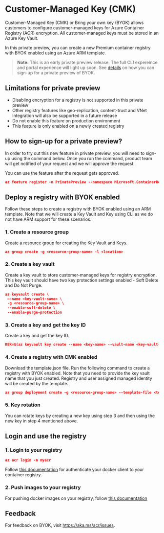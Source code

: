 # Customer-Managed Key (CMK)

Customer-Managed Key (CMK) or Bring your own key (BYOK) allows customers to configure customer-managed keys for Azure Container Registry (ACR) encryption. All customer-managed keys must be stored in an Azure Key Vault.

In this private preview, you can create a new Premium container registry with BYOK enabled using an Azure ARM template. 
 
> **Note:** This is an early private preview release. The full CLI expereince and portal experience will light up soon. See [details](#how-to-sign-up-for-a-private-preview) on how you can sign-up for a private preview of BYOK.

## Limitations for private preview

* Disabling encryption for a registry is not supported in this private preview 
* Other registry features like geo-replication, content-trust and VNet integration will also be supported in a future release
* Do not enable this feature on production environment
* This feature is only enabled on a newly created registry

## How to sign-up for a private preview?

In order to try out this new feature in private preview, you will need to sign-up using the command below. Once you run the command, product team will get notified of your request and we will approve the request.

You can use the feature after the request gets approved.

```json
az feature register -n PrivatePreview --namespace Microsoft.ContainerRegistry --subscription <subscriptionId>
```

## Deploy a registry with BYOK enabled

Follow these steps to create a registry with BYOK enabled using an ARM template. Note that we will create a Key Vault and Key using CLI as we do not have ARM support for these scenarios.

### 1. Create a resource group

Create a resource group for creating the Key Vault and Keys.

```json
az group create -g <resource-group-name> -l <location> 
```

### 2. Create a key vault

Create a key vault to store customer-managed keys for registry encryption. This key vault should have two key protection settings enabled - Soft Delete and Do Not Purge. 

```json
az keyvault create \
 –-name <key-vault-name> \
 -g <resource-group-name> \
 --enable-soft-delete \
 --enable-purge-protection
```

### 3. Create a key and get the key ID
	 
 Create a key and get the key ID.
 
 ```json
 KEK=$(az keyvault key create --name <key-name> --vault-name <key-vault-name> --query key.kid -o tsv)
 ```
 
 ### 4. Create a registry with CMK enabled

Download the template.json file. Run the following command to create a registry with BYOK enabled. Note that you need to provide the key vault name that you just created. Registry and user assigned managed identity will be created by the template.
  
```json
az group deployment create -g <resource-group-name> --template-file <template.json> --parameters vault_name=<key-vault-name> registry_name=<registry-name> identity_name=<managed-identity> kek_id=$KEK
```

### 5. Key rotation

You can rotate keys by creating a new key using step 3 and then using the new key in step 4 mentioned above.


## Login and use the registry

### 1. Login to your registry

```json
az acr login -n myacr
```
Follow [this documentation](https://docs.microsoft.com/en-us/azure/container-registry/container-registry-authentication) for authenticate your docker client to your container registry.

### 2. Push images to your registry

For pushing docker images on your registry, follow [this documentation](https://docs.microsoft.com/en-us/azure/container-registry/container-registry-get-started-docker-cli)

## Feedback

For feedback on BYOK, visit https://aka.ms/acr/issues.

